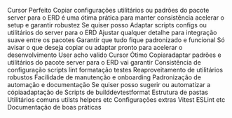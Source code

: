 Cursor
 Perfeito Copiar configurações utilitários ou padrões do pacote server para o ERD é uma ótima prática para manter consistência acelerar o setup e garantir robustez
Se quiser posso
 Adaptar scripts configs ou utilitários do server para o ERD
 Ajustar qualquer detalhe para integração suave entre os pacotes
 Garantir que tudo fique padronizado e funcional
Só avisar o que deseja copiar ou adaptar  pronto para acelerar o desenvolvimento
User
acho valido
Cursor
 Ótimo Copiaradaptar padrões e utilitários do pacote server para o ERD vai garantir
 Consistência de configuração scripts lint formatação testes
 Reaproveitamento de utilitários robustos
 Facilidade de manutenção e onboarding
 Padronização de automação e documentação
Se quiser posso sugerir ou automatizar a cópiaadaptação de
 Scripts de builddevtestformat
 Estrutura de pastas
 Utilitários comuns utilsts helpers etc
 Configurações extras Vitest ESLint etc
 Documentação de boas práticas